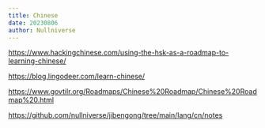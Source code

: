 ```yaml
---
title: Chinese
date: 20230806
author: Nullniverse
---
```


https://www.hackingchinese.com/using-the-hsk-as-a-roadmap-to-learning-chinese/

https://blog.lingodeer.com/learn-chinese/

https://www.govtilr.org/Roadmaps/Chinese%20Roadmap/Chinese%20Roadmap%20.html


https://github.com/nullniverse/jibengong/tree/main/lang/cn/notes
